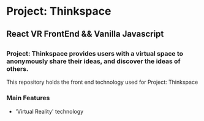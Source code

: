 <h1> Project: Thinkspace </h1>
<h2> React VR FrontEnd && Vanilla Javascript <h2>
<h3> Project: Thinkspace provides users with a virtual space to anonymously share their ideas, and discover the ideas of others.</h3>

<p> This repository holds the front end technology used for Project: Thinkspace <p>

<h3> Main Features </h3>
 <ul>
  <li> 'Virtual Reality' technology </li> 
  </ul>
  
  
